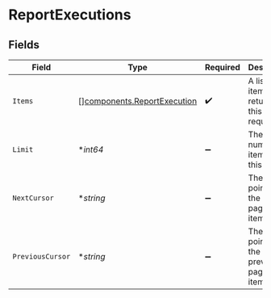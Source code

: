 # ReportExecutions


## Fields

| Field                                                                      | Type                                                                       | Required                                                                   | Description                                                                | Example                                                                    |
| -------------------------------------------------------------------------- | -------------------------------------------------------------------------- | -------------------------------------------------------------------------- | -------------------------------------------------------------------------- | -------------------------------------------------------------------------- |
| `Items`                                                                    | [][components.ReportExecution](../../models/components/reportexecution.md) | :heavy_check_mark:                                                         | A list of items returned for this request.                                 |                                                                            |
| `Limit`                                                                    | **int64*                                                                   | :heavy_minus_sign:                                                         | The number of items for this page.                                         | 20                                                                         |
| `NextCursor`                                                               | **string*                                                                  | :heavy_minus_sign:                                                         | The cursor pointing at the next page of items.                             | ZXhhbXBsZTE                                                                |
| `PreviousCursor`                                                           | **string*                                                                  | :heavy_minus_sign:                                                         | The cursor pointing at the previous page of items.                         | Xkjss7asS                                                                  |